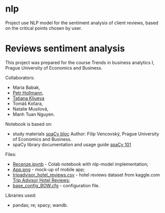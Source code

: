 # nlp
Project use NLP model for the sentiment analysis of client reviews, based on the critical points chosen by user.

# Reviews sentiment analysis
This project was prepared for the course Trends in business analytics I, Prague University of Economics and Business.

Collaborators:
- Maria Babak,
- [Petr Hollmann](https://github.com/phollmann1997/),
- [Tatiana Kliueva](https://github.com/tatianaklyueva/)
- Tomáš Koťara,
- Natalie Musilová,
- Manh Tuan Nguyen.

Notebook is based on:
- study materials [spaCy bloc](https://drive.google.com/drive/folders/1aXK1kXYgznppa2hf53jdNBk1Al8UuVUV) Author: Filip Vencovský, Prague University of Economics and Business.
- spaCy library documentation and usage guide [spaCy 101](https://drive.google.com/drive/folders/1aXK1kXYgznppa2hf53jdNBk1Al8UuVUV)

Files:
- [Recenze.ipynb](https://github.com/tatianaklyueva/nlp/blob/main/Recenze.ipynb) - Colab notebook with nlp-model implementation;
- [App.png](https://github.com/tatianaklyueva/nlp/blob/main/Recenze.ipynb) - mock-up of mobile app;
- [tripadvisor_hotel_reviews.csv](https://github.com/tatianaklyueva/nlp/blob/main/tripadvisor_hotel_reviews.csv) -  hotel reviews dataset from kaggle.com  [Trip Advisor Hotel Reviews](https://www.kaggle.com/datasets/andrewmvd/trip-advisor-hotel-reviews?resource=download);
- [base_config_BOW.cfg](https://github.com/tatianaklyueva/nlp/blob/main/base_config_BOW.cfg) - configuration file. 

Libraries used:
- pandas; re; spacy; wandb.

